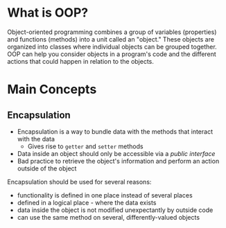 # What is OOP?

Object-oriented programming combines a group of variables (properties) and functions (methods) into a unit called an "object." These objects are organized into classes where individual objects can be grouped together. OOP can help you consider objects in a program's code and the different actions that could happen in relation to the objects.



# Main Concepts

## **Encapsulation**
* Encapsulation is a way to bundle data with the methods that interact with the data
  * Gives rise to `getter` and `setter` methods
* Data inside an object should only be accessible via a *public interface*
* Bad practice to retrieve the object's information and perform an action outside of the object

Encapsulation should be used for several reasons:
* functionality is defined in one place instead of several places
* defined in a logical place - where the data exists
* data inside the object is not modified unexpectantly by outside code
* can use the same method on several, differently-valued objects

